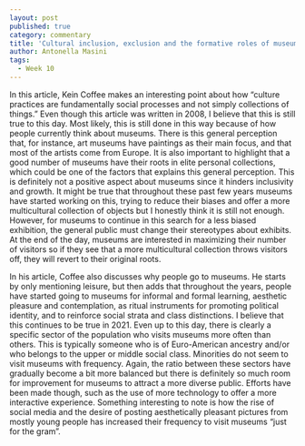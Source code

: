 ```yaml
---
layout: post
published: true
category: commentary
title: 'Cultural inclusion, exclusion and the formative roles of museums - Antonella'
author: Antonella Masini
tags:
  - Week 10
---
```

In this article, Kein Coffee makes an interesting point about how “culture practices are fundamentally social processes and not simply collections of things.” Even though this article was written in 2008, I believe that this is still true to this day. Most likely, this is still done in this way because of how people currently think about museums. There is this general perception that, for instance, art museums have paintings as their main focus, and that most of the artists come from Europe. It is also important to highlight that a good number of museums have their roots in elite personal collections, which could be one of the factors that explains this general perception. This is definitely not a positive aspect about museums since it hinders inclusivity and growth. It might be true that throughout these past few years museums have started working on this, trying to reduce their biases and offer a more multicultural collection of objects but I honestly think it is still not enough. However, for museums to continue in this search for a less biased exhibition, the general public must change their stereotypes about exhibits. At the end of the day, museums are interested in maximizing their number of visitors so if they see that a more multicultural collection throws visitors off, they will revert to their original roots. 

In his article, Coffee also discusses why people go to museums. He starts by only mentioning leisure, but then adds that throughout the years, people have started going to museums for informal and formal learning,  aesthetic pleasure and contemplation, as ritual instruments for promoting political identity, and to reinforce social strata and class distinctions. I believe that this continues to be true in 2021. Even up to this day, there is clearly a specific sector of the population who visits museums more often than others. This is typically someone who is of Euro-American ancestry and/or who belongs to the upper or middle social class. Minorities do not seem to visit museums with frequency. Again, the ratio between these sectors have gradually become a bit more balanced but there is definitely so much room for improvement for museums to attract a more diverse public. Efforts have been made though, such as the use of more technology to offer a more interactive experience. Something interesting to note is how the rise of social media and the desire of posting aesthetically pleasant pictures from mostly young people has increased their frequency to visit museums “just for the gram”.

